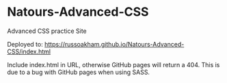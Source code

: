 # Natours-Advanced-CSS
Advanced CSS practice Site


Deployed to: https://russoakham.github.io/Natours-Advanced-CSS/index.html

Include index.html in URL, otherwise GitHub pages will return a 404. This is due to a bug with GitHub pages when using SASS.
